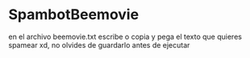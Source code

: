 # SpambotBeemovie
en el archivo beemovie.txt escribe o copia y pega el texto que quieres spamear xd, no olvides de guardarlo antes de ejecutar
